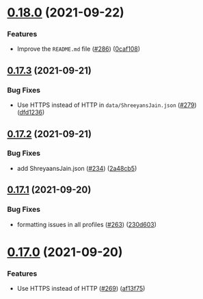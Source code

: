 # [0.18.0](https://github.com/EddieHubCommunity/LinkFree/compare/v0.17.3...v0.18.0) (2021-09-22)


### Features

* Improve the `README.md` file ([#286](https://github.com/EddieHubCommunity/LinkFree/issues/286)) ([0caf108](https://github.com/EddieHubCommunity/LinkFree/commit/0caf1081dc270f555fe73aa9a30cea8df8d91757))



## [0.17.3](https://github.com/EddieHubCommunity/LinkFree/compare/v0.17.2...v0.17.3) (2021-09-21)


### Bug Fixes

* Use HTTPS instead of HTTP in `data/ShreeyansJain.json` ([#279](https://github.com/EddieHubCommunity/LinkFree/issues/279)) ([dfd1236](https://github.com/EddieHubCommunity/LinkFree/commit/dfd12366bcc4f98ec4f0489cd9b1050ca09306cf))



## [0.17.2](https://github.com/EddieHubCommunity/LinkFree/compare/v0.17.1...v0.17.2) (2021-09-21)


### Bug Fixes

* add ShreyaansJain.json ([#234](https://github.com/EddieHubCommunity/LinkFree/issues/234)) ([2a48cb5](https://github.com/EddieHubCommunity/LinkFree/commit/2a48cb53106309a8fd84b0978daf4bbd854cee49))



## [0.17.1](https://github.com/EddieHubCommunity/LinkFree/compare/v0.17.0...v0.17.1) (2021-09-20)


### Bug Fixes

* formatting issues in all profiles ([#263](https://github.com/EddieHubCommunity/LinkFree/issues/263)) ([230d603](https://github.com/EddieHubCommunity/LinkFree/commit/230d603f641cbf6eb611b8b5d0235b0e00ee4586))



# [0.17.0](https://github.com/EddieHubCommunity/LinkFree/compare/v0.16.3...v0.17.0) (2021-09-20)


### Features

* Use HTTPS instead of HTTP ([#269](https://github.com/EddieHubCommunity/LinkFree/issues/269)) ([af13f75](https://github.com/EddieHubCommunity/LinkFree/commit/af13f75ae4df08e420b39a3e0e9fffd09e8f4164))



